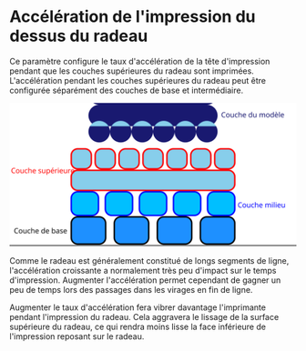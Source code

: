 Accélération de l'impression du dessus du radeau
====
Ce paramètre configure le taux d'accélération de la tête d'impression pendant que les couches supérieures du radeau sont imprimées. L'accélération pendant les couches supérieures du radeau peut être configurée séparément des couches de base et intermédiaire.

![Où se trouvent les couches supérieures dans le radeau](../images/raft_dimensions_simplified_fr.svg)

Comme le radeau est généralement constitué de longs segments de ligne, l'accélération croissante a normalement très peu d'impact sur le temps d'impression. Augmenter l'accélération permet cependant de gagner un peu de temps lors des passages dans les virages en fin de ligne.

Augmenter le taux d'accélération fera vibrer davantage l'imprimante pendant l'impression du radeau. Cela aggravera le lissage de la surface supérieure du radeau, ce qui rendra moins lisse la face inférieure de l'impression reposant sur le radeau.

